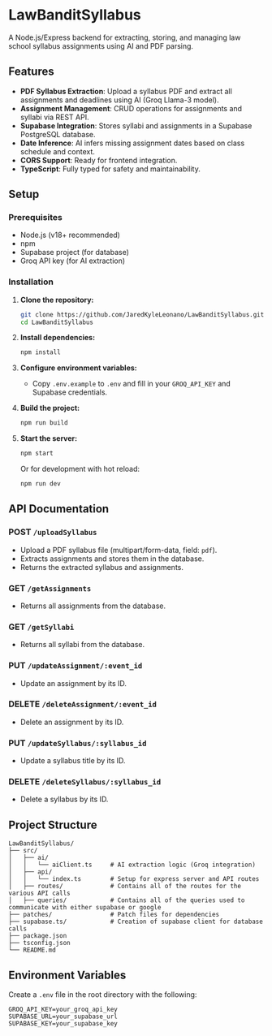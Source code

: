 # LawBanditSyllabus

A Node.js/Express backend for extracting, storing, and managing law school syllabus assignments using AI and PDF parsing.

## Features

- **PDF Syllabus Extraction**: Upload a syllabus PDF and extract all assignments and deadlines using AI (Groq Llama-3 model).
- **Assignment Management**: CRUD operations for assignments and syllabi via REST API.
- **Supabase Integration**: Stores syllabi and assignments in a Supabase PostgreSQL database.
- **Date Inference**: AI infers missing assignment dates based on class schedule and context.
- **CORS Support**: Ready for frontend integration.
- **TypeScript**: Fully typed for safety and maintainability.

## Setup

### Prerequisites

- Node.js (v18+ recommended)
- npm
- Supabase project (for database)
- Groq API key (for AI extraction)

### Installation

1. **Clone the repository:**
   ```sh
   git clone https://github.com/JaredKyleLeonano/LawBanditSyllabus.git
   cd LawBanditSyllabus
   ```
2. **Install dependencies:**
   ```sh
   npm install
   ```
3. **Configure environment variables:**

   - Copy `.env.example` to `.env` and fill in your `GROQ_API_KEY` and Supabase credentials.

4. **Build the project:**
   ```sh
   npm run build
   ```
5. **Start the server:**
   ```sh
   npm start
   ```
   Or for development with hot reload:
   ```sh
   npm run dev
   ```

## API Documentation

### POST `/uploadSyllabus`

- Upload a PDF syllabus file (multipart/form-data, field: `pdf`).
- Extracts assignments and stores them in the database.
- Returns the extracted syllabus and assignments.

### GET `/getAssignments`

- Returns all assignments from the database.

### GET `/getSyllabi`

- Returns all syllabi from the database.

### PUT `/updateAssignment/:event_id`

- Update an assignment by its ID.

### DELETE `/deleteAssignment/:event_id`

- Delete an assignment by its ID.

### PUT `/updateSyllabus/:syllabus_id`

- Update a syllabus title by its ID.

### DELETE `/deleteSyllabus/:syllabus_id`

- Delete a syllabus by its ID.

## Project Structure

```
LawBanditSyllabus/
├── src/
│   ├── ai/
│   │   └── aiClient.ts     # AI extraction logic (Groq integration)
│   ├── api/
│   │   └── index.ts        # Setup for express server and API routes
│   ├── routes/             # Contains all of the routes for the various API calls
│   ├── queries/            # Contains all of the queries used to communicate with either supabase or google
├── patches/                # Patch files for dependencies
├── supabase.ts/            # Creation of supabase client for database calls
├── package.json
├── tsconfig.json
└── README.md
```

## Environment Variables

Create a `.env` file in the root directory with the following:

```
GROQ_API_KEY=your_groq_api_key
SUPABASE_URL=your_supabase_url
SUPABASE_KEY=your_supabase_key
```
